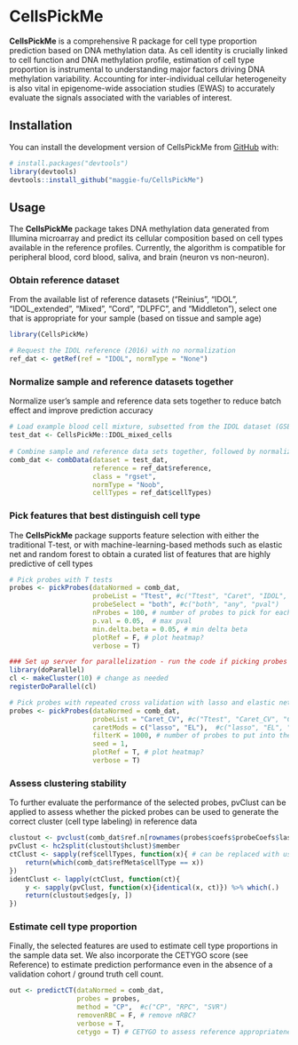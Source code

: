
<!-- README.md is generated from README.Rmd. Please edit that file -->

# CellsPickMe

<!-- badges: start -->
<!-- badges: end -->

**CellsPickMe** is a comprehensive R package for cell type proportion
prediction based on DNA methylation data. As cell identity is crucially
linked to cell function and DNA methylation profile, estimation of cell
type proportion is instrumental to understanding major factors driving
DNA methylation variability. Accounting for inter-individual cellular
heterogeneity is also vital in epigenome-wide association studies (EWAS)
to accurately evaluate the signals associated with the variables of
interest.

## Installation

You can install the development version of CellsPickMe from
[GitHub](https://github.com/) with:

``` r
# install.packages("devtools")
library(devtools)
devtools::install_github("maggie-fu/CellsPickMe")
```

## Usage

The **CellsPickMe** package takes DNA methylation data generated from
Illumina microarray and predict its cellular composition based on cell
types available in the reference profiles. Currently, the algorithm is
compatible for peripheral blood, cord blood, saliva, and brain (neuron
vs non-neuron).

### Obtain reference dataset

From the available list of reference datasets (“Reinius”, “IDOL”,
“IDOL_extended”, “Mixed”, “Cord”, “DLPFC”, and “Middleton”), select one
that is appropriate for your sample (based on tissue and sample age)

``` r
library(CellsPickMe)

# Request the IDOL reference (2016) with no normalization
ref_dat <- getRef(ref = "IDOL", normType = "None")
```

### Normalize sample and reference datasets together

Normalize user’s sample and reference data sets together to reduce batch
effect and improve prediction accuracy

``` r
# Load example blood cell mixture, subsetted from the IDOL dataset (GSE110554)
test_dat <- CellsPickMe::IDOL_mixed_cells
 
# Combine sample and reference data sets together, followed by normalization (if selected)
comb_dat <- combData(dataset = test_dat, 
                     reference = ref_dat$reference, 
                     class = "rgset", 
                     normType = "Noob", 
                     cellTypes = ref_dat$cellTypes)
```

### Pick features that best distinguish cell type

The **CellsPickMe** package supports feature selection with either the
traditional T-test, or with machine-learning-based methods such as
elastic net and random forest to obtain a curated list of features that
are highly predictive of cell types

``` r
# Pick probes with T tests
probes <- pickProbes(dataNormed = comb_dat, 
                     probeList = "Ttest", #c("Ttest", "Caret", "IDOL", "DHS")
                     probeSelect = "both", #c("both", "any", "pval")
                     nProbes = 100, # number of probes to pick for each cell type
                     p.val = 0.05,  # max pval
                     min.delta.beta = 0.05, # min delta beta
                     plotRef = F, # plot heatmap?
                     verbose = T)

### Set up server for parallelization - run the code if picking probes with Caret or doing pvClust
library(doParallel)
cl <- makeCluster(10) # change as needed
registerDoParallel(cl)

# Pick probes with repeated cross validation with lasso and elastic net
probes <- pickProbes(dataNormed = comb_dat, 
                     probeList = "Caret_CV", #c("Ttest", "Caret_CV", "Caret_LOOCV", "IDOL", "DHS")
                     caretMods = c("lasso", "EL"),  #c("lasso", "EL", "BLR", "CART", "RF", "GBM", "PLDA", "GAnRF", "GAnNB", "GAnSVM", "GAnNN")
                     filterK = 1000, # number of probes to put into the predictor for each cell type
                     seed = 1, 
                     plotRef = T, # plot heatmap?
                     verbose = T)
```

### Assess clustering stability

To further evaluate the performance of the selected probes, pvClust can
be applied to assess whether the picked probes can be used to generate
the correct cluster (cell type labeling) in reference data

``` r
clustout <- pvclust(comb_dat$ref.n[rownames(probes$coefs$probeCoefs$lasso), ], parallel = cl)
pvClust <- hc2split(clustout$hclust)$member
ctClust <- sapply(ref$cellTypes, function(x){ # can be replaced with user cellTypes arguments
    return(which(comb_dat$refMeta$cellType == x))
}) 
identClust <- lapply(ctClust, function(ct){
    y <- sapply(pvClust, function(x){identical(x, ct)}) %>% which(.)
    return(clustout$edges[y, ])
})
```

### Estimate cell type proportion

Finally, the selected features are used to estimate cell type
proportions in the sample data set. We also incorporate the CETYGO score
(see Reference) to estimate prediction performance even in the absence
of a validation cohort / ground truth cell count.

``` r
out <- predictCT(dataNormed = comb_dat, 
                 probes = probes, 
                 method = "CP",  #c("CP", "RPC", "SVR")
                 removenRBC = F, # remove nRBC?
                 verbose = T, 
                 cetygo = T) # CETYGO to assess reference appropriateness (RMSE evaluation)
```
